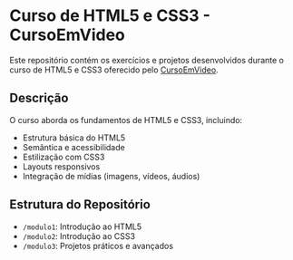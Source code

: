 # Curso de HTML5 e CSS3 - CursoEmVideo
Este repositório contém os exercícios e projetos desenvolvidos durante o curso de HTML5 e CSS3 oferecido pelo [CursoEmVideo](https://www.cursoemvideo.com).

## Descrição
O curso aborda os fundamentos de HTML5 e CSS3, incluindo:
- Estrutura básica do HTML5
- Semântica e acessibilidade
- Estilização com CSS3
- Layouts responsivos
- Integração de mídias (imagens, vídeos, áudios)

## Estrutura do Repositório
- `/modulo1`: Introdução ao HTML5
- `/modulo2`: Introdução ao CSS3
- `/modulo3`: Projetos práticos e avançados
